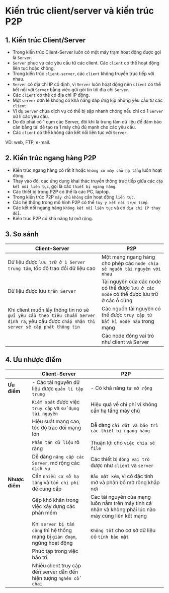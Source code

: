 # Kiến trúc client/server và kiến trúc P2P
## 1. Kiến trúc Client/Server
- Trong kiến trúc Client-Server luôn có một máy trạm hoạt động được gọi là `Server`.
- `Server` phục vụ các yêu cầu từ các client. Các `client` có thể hoạt động liên tục hoặc không.
- Trong kiến trúc `client-server`, các `client` không truyền trực tiếp với nhau.
- `Server` có địa chỉ IP cố định, vì `Server` luôn hoạt động nên `client` có thể kết nối với `Server` bằng việc gửi gói tin tới địa chỉ `Server`.
- Các `client` có thể có địa chỉ IP động.
- Một `server` đơn lẻ không có khả năng đáp ứng kịp những yêu cầu từ các `client`.
- Ví dụ `Server` chứa dịch vụ có thể bị sập nhanh chóng nếu chỉ có 1 `Server` xử lí các yêu cầu. 
- Do đó phải có 1 cụm các Server, đôi khi là trung tâm dữ liệu để đảm bảo cân bằng tải để tạo ra 1 máy chủ đủ mạnh cho các yêu cầu.
- Các `client` có thể không cần kết nối liên tục với `Server`.

VD: web, FTP, e-mail.

## 2. Kiến trúc ngang hàng P2P
- Kiến trúc ngang hàng có rất ít hoặc `không có máy chủ hạ tầng` luôn hoạt động.
- Thay vào đó, các ứng dụng khai thác truyền thông trực tiếp giữa các `cặp kết nối liên tục`, gọi là các `thiết bị ngang hàng`.
- Các thiết bị trong P2P có thể là các PC, laptop.
- Trong kiến trúc P2P `máy chủ` `không` cần hoạt động `liên tục`.
- Các hệ thống trong mô hình P2P có thể `tùy ý kết nối trực tiếp`.
- Các kết nối ngang hàng `không kết nối liên tục` và có `địa chỉ IP thay đổi`.
- Kiến trúc P2P có khả năng tự mở rộng.

## 3. So sánh
|Client-Server|P2P|
|-------------|---|
|Dữ liệu được `lưu trữ ở 1 Server trung tâm`, tốc độ trao đổi dữ liệu cao|Một mạng ngang hàng cho phép các `node chia sẻ nguồn tài nguyên với nhau`|
|Dữ liệu được lưu `trên Server`|Tài nguyên của các node có thể được `lưu ở các node` có thể được lưu trữ ở các ổ cứng|
|Khi client muốn lấy thông tin nó sẽ `gửi yêu cầu theo tiêu chuẩn Server định ra`, yêu cầu được `chấp nhận thì server sẽ cấp phát thông tin`| Các nguồn tài nguyên có thể được `truy cập từ bất kì node nào` trong mạng|
||Các node đóng vai trò như client và Server|

## 4. Ưu nhược điểm
| |Client-Server|P2P|
|-|------------|---|
|**Ưu điểm**| - Các tài nguyên dữ liệu được `quản lí tập trung`| - Có khả năng `tự mở rộng`|
||`Kiểm soát` được việc `truy cập` và `sử dụng tài nguyên`|Hiệu quả về chi phí vì không cần hạ tầng máy chủ|
||Hiệu suất mạng cao, tốc độ trao đổi mạng lớn|Dễ dàng `cài đặt và bảo trì các thiết bị ngang hàng`|
||`Phân tán dữ liệu` rõ ràng|Thuận lợi cho `việc chia sẻ file`|
||Dễ dàng `nâng cấp các Server`, mở rộng các `dịch vụ`| Các thiết bị `đóng vai trò` được như `client` và `server`|
|**Nhược điểm**| Cần `nhiều cơ sở hạ tầng` và `tốn chi phí` để cung cấp| `Bảo mật kém`, vì có đặc tính mở và phân bố mở rộng khắp nơi|
||Gặp khó khăn trong việc xây dựng các phần mềm|Các tài nguyên của mạng luôn nằm trên máy tính cá nhân và không phải lúc nào máy cũng liên kết mạng|
||Khi `server bị tấn công` thì hệ thống mạng bị `gián đoạn`, ngừng hoạt động|`Không tốt` cho cơ sở dữ liệu có `tính bảo mật`|
||Phức tạp trong việc bảo trì||
||Nhiều client truy cập đến server dẫn đến hiện tượng `nghẽn cổ chai`||
